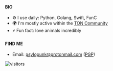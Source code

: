 #### BIO
- ⚙️ I use daily: Python, Golang, Swift, FunC
- 🌍 I'm mostly active within the [TON Community](https://ton.org/)
- ⚡️ Fun fact: love animals incredibly

#### FIND ME
- Email: <a href="mailto:psylopunk@protonmail.com">psylopunk@protonmail.com</a> ([PGP](https://keys.openpgp.org/vks/v1/by-fingerprint/BA4D2833793DA980E2120E20F0F2501381296C5B))

![visitors](https://visitor-badge.glitch.me/badge?page_id=psylopunk.readme&left_color=black&right_color=red)
